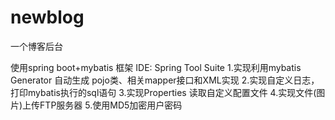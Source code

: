 # newblog
一个博客后台

使用spring boot+mybatis 框架
IDE: Spring Tool Suite 
1.实现利用mybatis Generator 自动生成 pojo类、相关mapper接口和XML实现
2.实现自定义日志，打印mybatis执行的sql语句
3.实现Properties 读取自定义配置文件
4.实现文件(图片)上传FTP服务器
5.使用MD5加密用户密码
